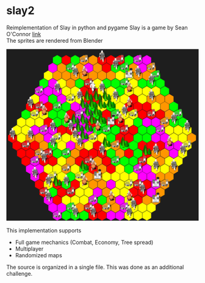 # slay2
Reimplementation of Slay in python and pygame 
Slay is a game by Sean O'Connor [link](http://www.windowsgames.co.uk/slay.html)  
The sprites are rendered from Blender  

![gameplay](https://github.com/jacopograndi/slay2/blob/main/slay2_gameplay.png?raw=true)

This implementation supports
* Full game mechanics (Combat, Economy, Tree spread)
* Multiplayer
* Randomized maps

The source is organized in a single file. This was done as an additional challenge.
